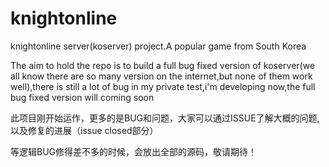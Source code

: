 knightonline
============

knightonline server(koserver) project.A popular game from South Korea

The aim to hold the repo is to build a full bug fixed version of koserver(we all know there are so many version on the internet,but none of them work well),there is still a lot of bug in my private test,i'm developing now,the full bug fixed version will coming soon

此项目刚开始运作，更多的是BUG和问题，大家可以通过ISSUE了解大概的问题,以及修复的进展（issue closed部分）

等逻辑BUG修得差不多的时候，会放出全部的源码，敬请期待！


